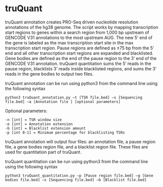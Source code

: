 # truQuant
truQuant annotation creates PRO-Seq driven nucleotide resolution annotations of the hg38 genome. The script works by mapping transcription start regions to genes within a search region from 1,000 bp upstream of GENCODE V31 annotations to the most upstream AUG. The new 5’ end of the gene is labeled as the max transcription start site in the max transcription start region. Pause regions are defined as ±75 bp from the 5’ end and all other transcription start regions are expanded and blacklisted. Gene bodies are defined as the end of the pause region to the 3’ end of the GENCODE V31 annotation. truQuant quantitation sums the 5’ reads in the pause region, blacklists 3’ reads inside blacklisted regions, and sums the 3’ reads in the gene bodies to output two files. 

truQuant annotation can be run using python3 from the command line using the following syntax

```
python3 truQuant_annotation.py –t [TSR file.bed] –s [Sequencing file.bed] –a [Annotation file ] [optional parameters]
```

Optional parameters:
```
-n [int] = TSR window size
-e [int] = Annotation extension
-b [int] = Blacklist extension amount
-p [int 0-1] = Minimum percentage for blacklisting TSRs
```

truQuant annotation will output four files: an annotation file, a pause region file, a gene bodies region file, and a blacklist region file. These files are used for quantitation part of truQuant.

truQuant quantitation can be run using python3 from the command line using the following syntax

```
python3 truQuant_quantitation.py –p [Pause region file.bed] –g [Gene bodies file.bed] –s [Sequencing file.bed] –b [Blacklist file.bed]
```
